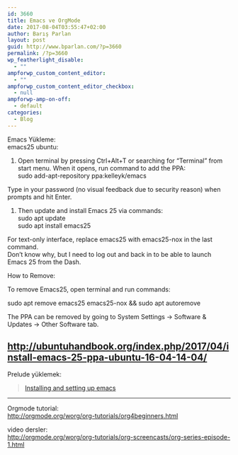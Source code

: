 ```yaml
---
id: 3660
title: Emacs ve OrgMode
date: 2017-08-04T03:55:47+02:00
author: Barış Parlan
layout: post
guid: http://www.bparlan.com/?p=3660
permalink: /?p=3660
wp_featherlight_disable:
  - ""
ampforwp_custom_content_editor:
  - ""
ampforwp_custom_content_editor_checkbox:
  - null
ampforwp-amp-on-off:
  - default
categories:
  - Blog
---
```

<div class="ttr_start">
</div>

Emacs Yükleme:  
emacs25 ubuntu:  
1. Open terminal by pressing Ctrl+Alt+T or searching for “Terminal” from start menu. When it opens, run command to add the PPA:  
sudo add-apt-repository ppa:kelleyk/emacs

Type in your password (no visual feedback due to security reason) when prompts and hit Enter.

  1. Then update and install Emacs 25 via commands:  
    sudo apt update  
    sudo apt install emacs25

For text-only interface, replace emacs25 with emacs25-nox in the last command.  
Don’t know why, but I need to log out and back in to be able to launch Emacs 25 from the Dash.

How to Remove:

To remove Emacs25, open terminal and run commands:

sudo apt remove emacs25 emacs25-nox && sudo apt autoremove

The PPA can be removed by going to System Settings -> Software & Updates -> Other Software tab.

## http://ubuntuhandbook.org/index.php/2017/04/install-emacs-25-ppa-ubuntu-16-04-14-04/

Prelude yüklemek:

<blockquote class="wp-embedded-content" data-secret="dE2SKOtZWS">
  <p>
    <a href="http://pragmaticemacs.com/installing-and-setting-up-emacs/">Installing and setting up emacs</a>
  </p>
</blockquote>



* * *

Orgmode tutorial:  
http://orgmode.org/worg/org-tutorials/org4beginners.html

video dersler:  
http://orgmode.org/worg/org-tutorials/org-screencasts/org-series-episode-1.html

<div class="ttr_end">
</div>